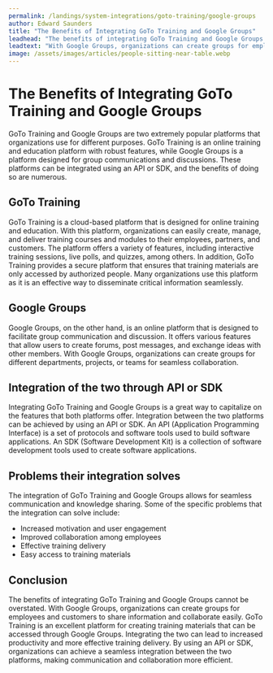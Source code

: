 ```yaml
---
permalink: /landings/system-integrations/goto-training/google-groups
author: Edward Saunders
title: "The Benefits of Integrating GoTo Training and Google Groups"
leadhead: "The benefits of integrating GoTo Training and Google Groups cannot be overstated"
leadtext: "With Google Groups, organizations can create groups for employees and customers to share information and collaborate easily. GoTo Training is an excellent platform for creating training materials that can be accessed through Google Groups. Integrating the two can lead to increased productivity and more effective training delivery. By using an API or SDK, organizations can achieve a seamless integration between the two platforms, making communication and collaboration more efficient."
image: /assets/images/articles/people-sitting-near-table.webp
---
```

<div class="arttext">
<h1>The Benefits of Integrating GoTo Training and Google Groups</h1>

<p>GoTo Training and Google Groups are two extremely popular platforms that organizations use for different purposes. GoTo Training is an online training and education platform with robust features, while Google Groups is a platform designed for group communications and discussions. These platforms can be integrated using an API or SDK, and the benefits of doing so are numerous. </p>

<h2>GoTo Training</h2>

<p>GoTo Training is a cloud-based platform that is designed for online training and education. With this platform, organizations can easily create, manage, and deliver training courses and modules to their employees, partners, and customers. The platform offers a variety of features, including interactive training sessions, live polls, and quizzes, among others. In addition, GoTo Training provides a secure platform that ensures that training materials are only accessed by authorized people. Many organizations use this platform as it is an effective way to disseminate critical information seamlessly. </p>

<h2>Google Groups</h2>

<p>Google Groups, on the other hand, is an online platform that is designed to facilitate group communication and discussion. It offers various features that allow users to create forums, post messages, and exchange ideas with other members. With Google Groups, organizations can create groups for different departments, projects, or teams for seamless collaboration. </p>

<h2>Integration of the two through API or SDK</h2>

<p>Integrating GoTo Training and Google Groups is a great way to capitalize on the features that both platforms offer. Integration between the two platforms can be achieved by using an API or SDK. An API (Application Programming Interface) is a set of protocols and software tools used to build software applications. An SDK (Software Development Kit) is a collection of software development tools used to create software applications.</p>

<h2>Problems their integration solves</h2>

<p>The integration of GoTo Training and Google Groups allows for seamless communication and knowledge sharing. Some of the specific problems that the integration can solve include:</p>

<ul>
  <li>Increased motivation and user engagement </li>
  <li>Improved collaboration among employees</li>
  <li>Effective training delivery </li>
  <li>Easy access to training materials</li>
</ul>

<h2>Conclusion</h2>

<p>The benefits of integrating GoTo Training and Google Groups cannot be overstated. With Google Groups, organizations can create groups for employees and customers to share information and collaborate easily. GoTo Training is an excellent platform for creating training materials that can be accessed through Google Groups. Integrating the two can lead to increased productivity and more effective training delivery. By using an API or SDK, organizations can achieve a seamless integration between the two platforms, making communication and collaboration more efficient.</p>

</div>